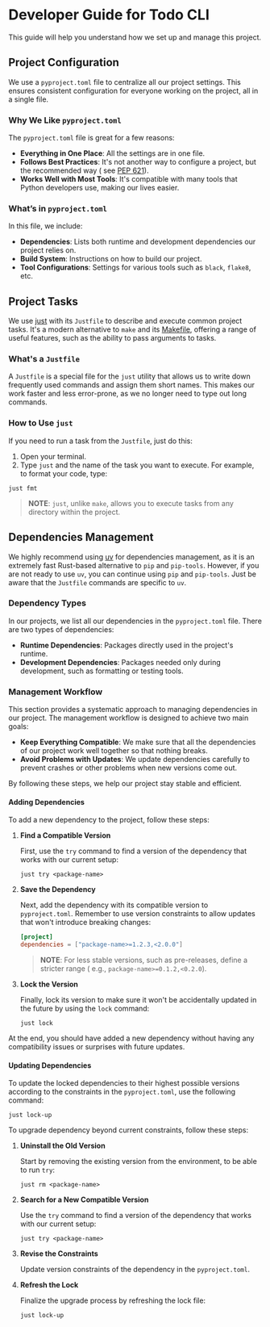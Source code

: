 # Developer Guide for Todo CLI

This guide will help you understand how we set up and manage this project.

## Project Configuration

We use a `pyproject.toml` file to centralize all our project settings. This ensures consistent configuration for
everyone working on the project, all in a single file.

### Why We Like `pyproject.toml`

The `pyproject.toml` file is great for a few reasons:

- **Everything in One Place**: All the settings are in one file.
- **Follows Best Practices**: It's not another way to configure a project, but the recommended way (
  see [PEP 621](https://peps.python.org/pep-0621/)).
- **Works Well with Most Tools**: It's compatible with many tools that Python developers use, making our lives easier.

### What’s in `pyproject.toml`

In this file, we include:

- **Dependencies**: Lists both runtime and development dependencies our project relies on.
- **Build System**: Instructions on how to build our project.
- **Tool Configurations**: Settings for various tools such as `black`, `flake8`, etc.

## Project Tasks

We use [just](https://just.systems/man/en/) with its `Justfile` to describe and execute common project tasks. It's a
modern alternative to `make` and its [Makefile](https://makefiletutorial.com), offering a range of useful features,
such as the ability to pass arguments to tasks.

### What's a `Justfile`

A `Justfile` is a special file for the `just` utility that allows us to write down frequently used commands and assign
them short names. This makes our work faster and less error-prone, as we no longer need to type out long commands.

### How to Use `just`

If you need to run a task from the `Justfile`, just do this:

1. Open your terminal.
2. Type `just` and the name of the task you want to execute. For example, to format your code, type:

```shell
just fmt
```

> **NOTE**: `just`, unlike `make`, allows you to execute tasks from any directory within the project.

## Dependencies Management

We highly recommend using [uv](https://github.com/astral-sh/uv) for dependencies management, as it is an extremely fast
Rust-based alternative to `pip` and `pip-tools`. However, if you are not ready to use `uv`, you can continue
using `pip` and `pip-tools`. Just be aware that the `Justfile` commands are specific to `uv`.

### Dependency Types

In our projects, we list all our dependencies in the `pyproject.toml` file. There are two types of dependencies:

- **Runtime Dependencies**: Packages directly used in the project's runtime.
- **Development Dependencies**: Packages needed only during development, such as formatting or testing tools.

### Management Workflow

This section provides a systematic approach to managing dependencies in our project. The management workflow is designed
to achieve two main goals:

- **Keep Everything Compatible**: We make sure that all the dependencies of our project work well together so that
  nothing breaks.
- **Avoid Problems with Updates**: We update dependencies carefully to prevent crashes or other problems when new
  versions come out.

By following these steps, we help our project stay stable and efficient.

#### Adding Dependencies

To add a new dependency to the project, follow these steps:

1. **Find a Compatible Version**

   First, use the `try` command to find a version of the dependency that works with our current setup:

   ```shell
   just try <package-name>
   ```

2. **Save the Dependency**

   Next, add the dependency with its compatible version to `pyproject.toml`. Remember to use version constraints to
   allow updates that won't introduce breaking changes:

   ```toml
   [project]
   dependencies = ["package-name>=1.2.3,<2.0.0"]
   ```

   > **NOTE**: For less stable versions, such as pre-releases, define a stricter range (
   e.g., `package-name>=0.1.2,<0.2.0`).

3. **Lock the Version**

   Finally, lock its version to make sure it won't be accidentally updated in the future by using the `lock` command:

   ```shell
   just lock
   ```

At the end, you should have added a new dependency without having any compatibility issues or surprises with future
updates.

#### Updating Dependencies

To update the locked dependencies to their highest possible versions according to the constraints in
the `pyproject.toml`, use the following command:

```shell
just lock-up
```

To upgrade dependency beyond current constraints, follow these steps:

1. **Uninstall the Old Version**

   Start by removing the existing version from the environment, to be able to run `try`:

   ```shell
   just rm <package-name>
   ```

2. **Search for a New Compatible Version**

   Use the `try` command to find a version of the dependency that works with our current setup:

   ```shell
   just try <package-name>
   ```

3. **Revise the Constraints**

   Update version constraints of the dependency in the `pyproject.toml`.

4. **Refresh the Lock**

   Finalize the upgrade process by refreshing the lock file:

   ```shell
   just lock-up
   ```
